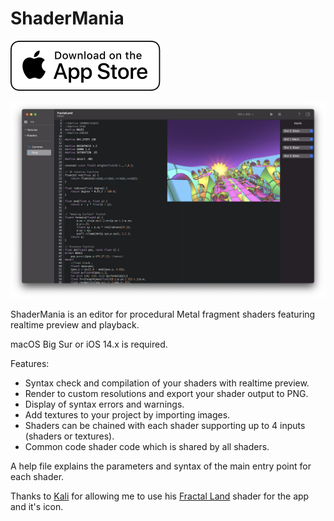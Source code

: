 # ShaderMania

[![AppStore](images/appstore.svg)](https://apps.apple.com/us/app/shadermania/id1541065830)

![screenshot](images/screen.png)

ShaderMania is an editor for procedural Metal fragment shaders featuring realtime preview and playback.

macOS Big Sur or iOS 14.x is required.

Features:

* Syntax check and compilation of your shaders with realtime preview.
* Render to custom resolutions and export your shader output to PNG.
* Display of syntax errors and warnings.
* Add textures to your project by importing images.
* Shaders can be chained with each shader supporting up to 4 inputs (shaders or textures).
* Common code shader code which is shared by all shaders.

A help file explains the parameters and syntax of the main entry point for each shader.

Thanks to [Kali](https://www.shadertoy.com/user/Kali) for allowing me to use his [Fractal Land](https://www.shadertoy.com/view/XsBXWt) shader for the app and it's icon.